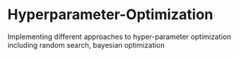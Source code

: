 # Hyperparameter-Optimization
Implementing different approaches to hyper-parameter optimization including random search, bayesian optimization
